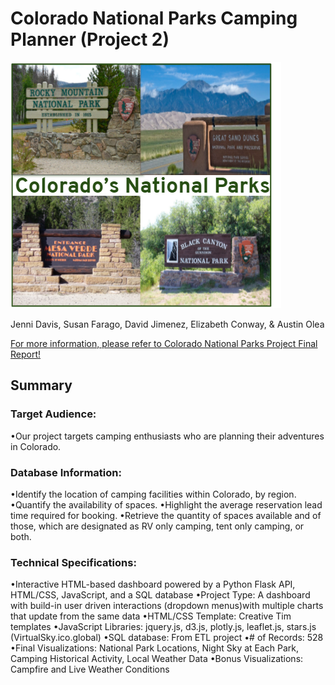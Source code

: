 # Colorado National Parks Camping Planner (Project 2)

![image.PNG](images/image.png?raw=true "Title")

Jenni Davis, Susan Farago, David Jimenez, Elizabeth Conway, & Austin Olea

[For more information, please refer to Colorado National Parks Project Final Report!](https://github.com/econway0321/ETL-Project/blob/main/xxxxx.pdf)

## Summary

### Target Audience:

•Our project targets camping enthusiasts who are planning their adventures in Colorado.

### Database Information:

•Identify the location of camping facilities within Colorado, by region.
•Quantify the availability of spaces.
•Highlight the average reservation lead time required for booking.
•Retrieve the quantity of spaces available and of those, which are designated as RV only camping, tent only camping, or both.

### Technical Specifications:

•Interactive HTML-based dashboard powered by a Python Flask API, HTML/CSS, JavaScript, and a SQL database
•Project Type: A dashboard with build-in user driven interactions (dropdown menus)with multiple charts that update from the same data
•HTML/CSS Template: Creative Tim templates
•JavaScript Libraries: jquery.js, d3.js, plotly.js, leaflet.js, stars.js (VirtualSky.ico.global)
•SQL database: From ETL project
•# of Records: 528
•Final Visualizations: National Park Locations, Night Sky at Each Park, Camping Historical Activity, Local Weather Data
•Bonus Visualizations: Campfire and Live Weather Conditions





